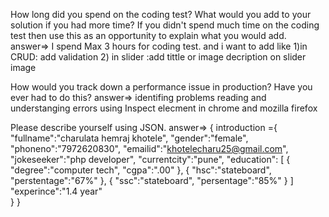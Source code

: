 How long did you spend on the coding test? What would you add to your solution if you had more time? If you didn't spend much time on the coding test then use this as an opportunity to explain what you would add.
answer=>
I spend Max 3 hours for coding test. and i want to add like 1)in CRUD: add validation 2) in slider :add tittle or image decription on slider image




How would you track down a performance issue in production? Have you ever had to do this?
answer=>
identifing problems
reading and understanging errors
using Inspect elecment in chrome and mozilla firefox

Please describe yourself using JSON.
answer=>
{
introduction ={
               "fullname":"charulata hemraj khotele",
			    "gender":"female",
				 "phoneno":"7972620830",
				  "emailid":"khotelecharu25@gmail.com",
				   "jokeseeker":"php developer",
				    "currentcity":"pune",
					 "education": [
								{ "degree":"computer tech", "cgpa":".00" },
								{ "hsc":"stateboard", "perstentage":"67%" },
								{ "ssc":"stateboard", "persentage":"85%" }
							  ]
					"experince":"1.4 year"		  
              }
}
